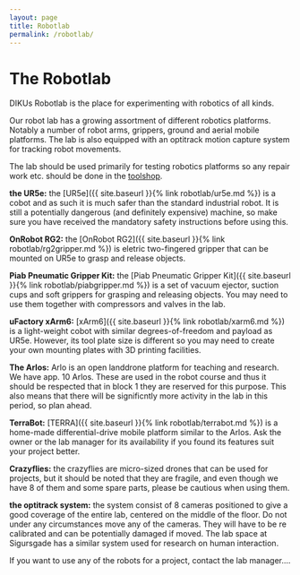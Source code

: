```yaml
---
layout: page
title: Robotlab
permalink: /robotlab/
---
```


# The Robotlab 
DIKUs Robotlab is the place for experimenting with robotics of all kinds.

Our robot lab has a growing assortment of different robotics platforms. Notably a number of robot arms, grippers, ground and aerial mobile platforms. 
The lab is also equipped with an optitrack motion capture system for tracking robot movements.

The lab should be used primarily for testing robotics platforms so any repair work etc. should be done in the [toolshop](/image-website/toolshop/).

__the UR5e:__ the [UR5e]({{ site.baseurl }}{% link robotlab/ur5e.md %}) is a cobot and as such it is much safer than the standard industrial robot. It is still a potentially dangerous (and definitely expensive) machine, so make sure you have received the mandatory safety instructions before using this. 

__OnRobot RG2:__ the [OnRobot RG2]({{ site.baseurl }}{% link robotlab/rg2gripper.md %}) is eletric two-fingered gripper that can be mounted on UR5e to grasp and release objects.

__Piab Pneumatic Gripper Kit:__ the [Piab Pneumatic Gripper Kit]({{ site.baseurl }}{% link robotlab/piabgripper.md %}) is a set of vacuum ejector, suction cups and soft grippers for grasping and releasing objects. You may need to use them together with compressors and valves in the lab. 

__uFactory xArm6:__ [xArm6]({{ site.baseurl }}{% link robotlab/xarm6.md %}) is a light-weight cobot with similar degrees-of-freedom and payload as UR5e. However, its tool plate size is different so you may need to create your own mounting plates with 3D printing facilities. 

__The Arlos:__ Arlo is an open landdrone platform for teaching and research. We have app. 10 Arlos. These are used in the robot course and thus it should be respected that in block 1 they are reserved for this purpose. This also means that there will be significntly more activity in the lab in this period, so plan ahead.

__TerraBot:__ [TERRA]({{ site.baseurl }}{% link robotlab/terrabot.md %}) is a home-made differential-drive mobile platform similar to the Arlos. Ask the owner or the lab manager for its availability if you found its features suit your project better.

__Crazyflies:__ the crazyflies are micro-sized drones that can be used for projects, but it should be noted that they are fragile, and even though we have 8 of them and some spare parts, please be cautious when using them.

__the optitrack system:__  the system consist of 8 cameras positioned to give a good coverage of the entire lab, centered on the middle of the floor. Do not under any circumstances move any of the cameras. They will have to be re calibrated and can be potentially damaged if moved. The lab space at Sigursgade has a similar system used for research on human interaction. 



If you want to use any of the robots for a project, contact the lab manager....
